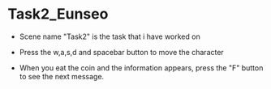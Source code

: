 # Task2_Eunseo

- Scene name "Task2" is the task that i have worked on

- Press the w,a,s,d and spacebar button to move the character


- When you eat the coin and the information appears, press the "F" button to see the next message.
